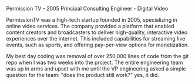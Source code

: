 Permission TV - 2005
Principal Consulting Engineer - Digital Video

PermissionTV was a high-tech startup founded in 2005, specializing in online video services. The company provided a platform that enabled content creators and broadcasters to deliver high-quality, interactive video experiences over the internet. This included capabilities for streaming live events, such as sports, and offering pay-per-view options for monetization.

My best day coding was removal of over 250,000 lines of code from the git repo when I was two weeks into the project.  The entire engineering team was up in arms and upset with me until the VP engineering asked a simple question for the team: "does the product still work?" yes, it did.
